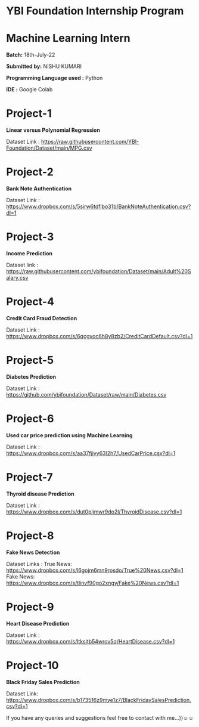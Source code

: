 # YBI Foundation Internship Program 
# Machine Learning Intern
**Batch:** 18th-July-22

**Submitted by:**
NISHU KUMARI

**Programming Language used :** Python

**IDE :** Google Colab

                                                                          
# Project-1

**Linear versus Polynomial Regression**

Dataset Link : https://raw.githubusercontent.com/YBI-Foundation/Dataset/main/MPG.csv



# Project-2

**Bank Note Authentication**

Dataset Link : https://www.dropbox.com/s/5sirw6tdflbo31b/BankNoteAuthentication.csv?dl=1



# Project-3

**Income Prediction**

Dataset link : https://raw.githubusercontent.com/ybifoundation/Dataset/main/Adult%20Salary.csv


# Project-4

**Credit Card Fraud Detection**

Dataset Link : https://www.dropbox.com/s/6qcgvoc6h8y8zb2/CreditCardDefault.csv?dl=1


                                    
# Project-5

**Diabetes Prediction**

Dataset Link : https://github.com/ybifoundation/Dataset/raw/main/Diabetes.csv


# Project-6

**Used car price prediction using Machine Learning**

Dataset Link :  https://www.dropbox.com/s/aa37fjiyy63l2h7/UsedCarPrice.csv?dl=1


                                        
# Project-7

**Thyroid disease Prediction**

Dataset Link : https://www.dropbox.com/s/dut0pljmwr9do2l/ThyroidDisease.csv?dl=1



# Project-8

**Fake News Detection**

Dataset Links : True News: https://www.dropbox.com/s/l6gojm6mn9rosdo/True%20News.csv?dl=1
               Fake News: https://www.dropbox.com/s/tlinvf90go2xngy/Fake%20News.csv?dl=1


# Project-9

**Heart Disease Prediction**

Dataset Link : https://www.dropbox.com/s/ltksjtb54wrov5q/HeartDisease.csv?dl=1

                                  
# Project-10

**Black Friday Sales Prediction**

Dataset Link: https://www.dropbox.com/s/b173516z9mye1z7/BlackFridaySalesPrediction.csv?dl=1







   If you have any queries and suggestions feel free to contact with me...))☺☺

